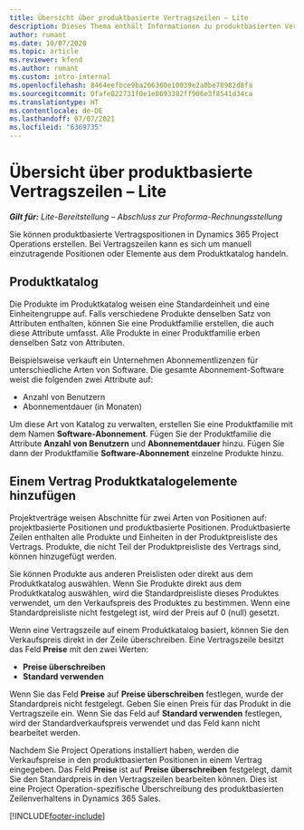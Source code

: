 ```yaml
---
title: Übersicht über produktbasierte Vertragszeilen – Lite
description: Dieses Thema enthält Informationen zu produktbasierten Vertragszeilen.
author: rumant
ms.date: 10/07/2020
ms.topic: article
ms.reviewer: kfend
ms.author: rumant
ms.custom: intro-internal
ms.openlocfilehash: 8464eefbce9ba266360e10039e2a0be78982d8fa
ms.sourcegitcommit: 0fafe022731f0e1e8693382ff906e3f8541d34ca
ms.translationtype: HT
ms.contentlocale: de-DE
ms.lasthandoff: 07/07/2021
ms.locfileid: "6369735"
---
```

# <a name="product-based-contract-lines-overview---lite"></a>Übersicht über produktbasierte Vertragszeilen – Lite

_**Gilt für:** Lite-Bereitstellung – Abschluss zur Proforma-Rechnungsstellung_

Sie können produktbasierte Vertragspositionen in Dynamics 365 Project Operations erstellen. Bei Vertragszeilen kann es sich um manuell einzutragende Positionen oder Elemente aus dem Produktkatalog handeln.

## <a name="product-catalog"></a>Produktkatalog

Die Produkte im Produktkatalog weisen eine Standardeinheit und eine Einheitengruppe auf. Falls verschiedene Produkte denselben Satz von Attributen enthalten, können Sie eine Produktfamilie erstellen, die auch diese Attribute umfasst. Alle Produkte in einer Produktfamilie erben denselben Satz von Attributen.

Beispielsweise verkauft ein Unternehmen Abonnementlizenzen für unterschiedliche Arten von Software. Die gesamte Abonnement-Software weist die folgenden zwei Attribute auf:

- Anzahl von Benutzern
- Abonnementdauer (in Monaten)

Um diese Art von Katalog zu verwalten, erstellen Sie eine Produktfamilie mit dem Namen **Software-Abonnement**. Fügen Sie der Produktfamilie die Attribute **Anzahl von Benutzern** und **Abonnementdauer** hinzu. Fügen Sie dann der Produktfamilie **Software-Abonnement** einzelne Produkte hinzu.

## <a name="add-product-catalog-items-to-a-project-contract"></a>Einem Vertrag Produktkatalogelemente hinzufügen

Projektverträge weisen Abschnitte für zwei Arten von Positionen auf: projektbasierte Positionen und produktbasierte Positionen. Produktbasierte Zeilen enthalten alle Produkte und Einheiten in der Produktpreisliste des Vertrags. Produkte, die nicht Teil der Produktpreisliste des Vertrags sind, können hinzugefügt werden.

Sie können Produkte aus anderen Preislisten oder direkt aus dem Produktkatalog auswählen. Wenn Sie Produkte direkt aus dem Produktkatalog auswählen, wird die Standardpreisliste dieses Produktes verwendet, um den Verkaufspreis des Produktes zu bestimmen. Wenn eine Standardpreisliste nicht festgelegt ist, wird der Preis auf 0 (null) gesetzt.

Wenn eine Vertragszeile auf einem Produktkatalog basiert, können Sie den Verkaufspreis direkt in der Zeile überschreiben. Eine Vertragszeile besitzt das Feld **Preise** mit den zwei Werten:

- **Preise überschreiben**
- **Standard verwenden**

Wenn Sie das Feld **Preise** auf **Preise überschreiben** festlegen, wurde der Standardpreis nicht festgelegt. Geben Sie einen Preis für das Produkt in die Vertragszeile ein. Wenn Sie das Feld auf **Standard verwenden** festlegen, wird der Standardverkaufspreis verwendet und das Feld kann nicht bearbeitet werden.

Nachdem Sie Project Operations installiert haben, werden die Verkaufspreise in den produktbasierten Positionen in einem Vertrag eingegeben. Das Feld **Preise** ist auf **Preise überschreiben** festgelegt, damit Sie den Standardpreis in den Vertragszeilen bearbeiten können. Dies ist eine Project Operation-spezifische Überschreibung des produktbasierten Zeilenverhaltens in Dynamics 365 Sales.


[!INCLUDE[footer-include](../../includes/footer-banner.md)]